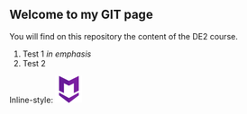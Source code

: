 ## Welcome to my GIT page
You will find on this repository the content of the DE2 course. 

1. Test 1 *in emphasis*
2. Test 2 

Inline-style: 
![alt text](https://github.com/adam-p/markdown-here/raw/master/src/common/images/icon48.png "Logo Title Text 1")
